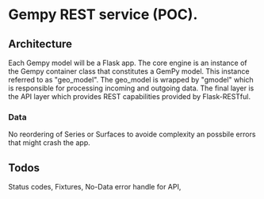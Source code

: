 # Gempy REST service (POC).

## Architecture

Each Gempy model will be a Flask app. The core engine is an instance of the Gempy container class
that constitutes a GemPy model. This instance referred to as "geo_model". The geo_model is wrapped
by "gmodel" which is responsible for processing incoming and outgoing data. The final layer is the
API layer which provides REST capabilities provided by Flask-RESTful.

### Data
No reordering of Series or Surfaces to avoide complexity an possbile errors that might crash the
app.

## Todos

Status codes, Fixtures, No-Data error handle for API,
